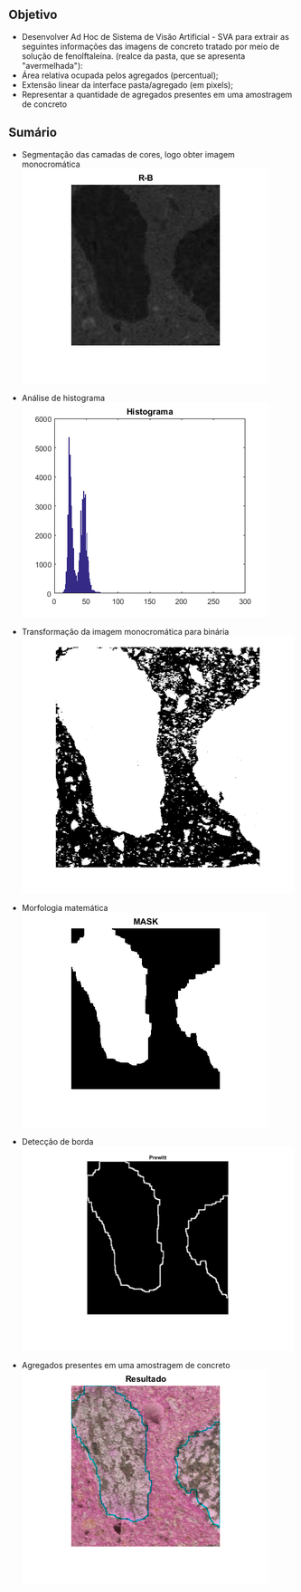 ## Objetivo
* Desenvolver Ad Hoc de Sistema de Visão Artificial - SVA   para  extrair   as  seguintes informações das imagens de concreto tratado por meio de  solução  de  fenolftaleína.  (realce  da  pasta,  que  se apresenta "avermelhada"):
* Área relativa ocupada pelos agregados (percentual);
* Extensão linear da interface pasta/agregado (em pixels);
* Representar a quantidade de agregados presentes em uma amostragem de concreto  

## Sumário 
* Segmentação das camadas de cores, logo obter imagem monocromática 
![Red - Blue](https://github.com/sswellington/agrega/blob/main/assets/rb.png?raw=true)

* Análise de histograma
![Histograma](https://github.com/sswellington/agrega/blob/main/assets/histograma.png?raw=true)

* Transformação da imagem monocromática para binária 
![Binária](https://github.com/sswellington/agrega/blob/main/assets/binaria_complemento.png?raw=true)

* Morfologia matemática
![Morfologia matemática](https://github.com/sswellington/agrega/blob/main/assets/mask.png?raw=true)


* Detecção de borda
![Prewitt](https://github.com/sswellington/agrega/blob/main/assets/prewitt.png?raw=true)


* Agregados presentes em uma amostragem de concreto  
![Resultado](https://github.com/sswellington/agrega/blob/main/assets/resultado.png?raw=true "Resultado")

